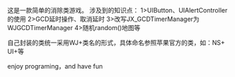 这是一款简单的消除类游戏。
涉及到的知识点：
1>UIButton、UIAlertController的使用
2>GCD延时操作、取消延时
3>改写JX_GCDTimerManager为WJGCDTimerManager
4>随机random()地图等



自己封装的类统一采用WJ+类名的形式，具体命名参照苹果官方的类，如：NS+ UI+等
		





enjoy programing，and have fun
